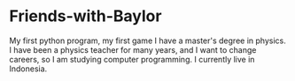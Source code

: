 # Friends-with-Baylor
My first python program, my first game
I have a master's degree in physics.
I have been a physics teacher for many years, and I want to change careers,
so I am studying computer programming.
I currently live in Indonesia.
